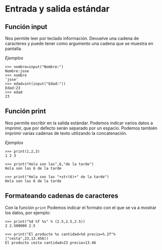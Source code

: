 # Entrada y salida estándar

## Función input

Nos permite leer por teclado información. Devuelve una cadena de caracteres y puede tener como argumento una cadena que se muestra en pantalla.

*Ejemplos*

	>>> nombre=input("Nombre:")
	Nombre:jose
	>>> nombre
	'jose'
	>>> edad=int(input("Edad:"))
	Edad:23
	>>> edad
	23
	
## Función print

Nos permite escribir en la salida estándar. Podemos indicar varios datos a imprimir, que por defecto serán separado por un espacio. Podemos también imprimir varias cadenas de texto utilizando la concatenación.

*Ejemplos*

	>>> print(1,2,3)
	1 2 3
	
	>>> print("Hola son las",6,"de la tarde")
	Hola son las 6 de la tarde
	
    >>> print("Hola son las "+str(6)+" de la tarde")
	Hola son las 6 de la tarde

## Formateando cadenas de caracteres
	
Con la función `print` Podemos indicar el formato con el que se va a mostrar los datos, por ejemplo:

	>>> print("%d %f %s" % (2.5,2.5,2.5))
	2 2.500000 2.5
	
	>>> print("El producto %s cantidad=%d precio=%.2f"%("cesta",23,13.456))
	El producto cesta cantidad=23 precio=13.46	

